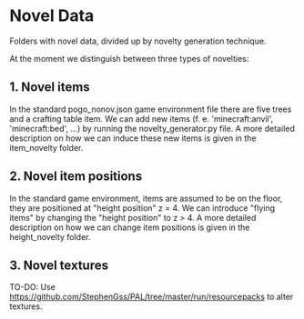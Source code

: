 # Novel Data

Folders with novel data, divided up by novelty generation technique.

At the moment we distinguish between three types of novelties:

## 1. Novel items
  In the standard pogo_nonov.json game environment file there are five trees and
  a crafting table item. We can add new items (f. e. 'minecraft:anvil', 'minecraft:bed', ...)
  by running the novelty_generator.py file. A more detailed description on how we can
  induce these new items is given in the item_novelty folder. 

## 2. Novel item positions 
  In the standard game environment, items are assumed to be on the floor, they
  are positioned at "height position" z = 4. 
  We can introduce "flying items" by changing the "height position" to z > 4.
  A more detailed description on how we can change item positions is given in the height_novelty folder. 

## 3. Novel textures
  TO-DO: Use https://github.com/StephenGss/PAL/tree/master/run/resourcepacks to 
  alter textures. 

